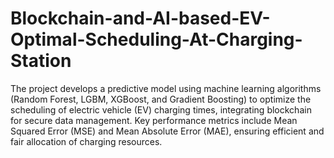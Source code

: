 # Blockchain-and-AI-based-EV-Optimal-Scheduling-At-Charging-Station

 The project develops a predictive model using machine learning algorithms (Random Forest, LGBM, XGBoost, and Gradient Boosting)
 to optimize the scheduling of electric vehicle (EV) charging times, integrating blockchain for secure data management. Key performance
 metrics include Mean Squared Error (MSE) and Mean Absolute Error (MAE), ensuring efficient and fair allocation of charging resources.
